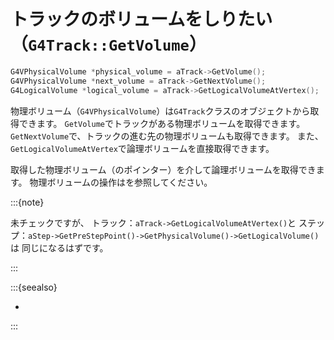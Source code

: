 # トラックのボリュームをしりたい（``G4Track::GetVolume``）

```cpp
G4VPhysicalVolume *physical_volume = aTrack->GetVolume();
G4VPhysicalVolume *next_volume = aTrack->GetNextVolume();
G4LogicalVolume *logical_volume = aTrack->GetLogicalVolumeAtVertex();
```

物理ボリューム（``G4VPhysicalVolume``）は``G4Track``クラスのオブジェクトから取得できます。
``GetVolume``でトラックがある物理ボリュームを取得できます。
``GetNextVolume``で、トラックの進む先の物理ボリュームも取得できます。
また、``GetLogicalVolumeAtVertex``で論理ボリュームを直接取得できます。

取得した物理ボリューム（のポインター）を介して論理ボリュームを取得できます。
物理ボリュームの操作は[](./geant4-physicalvolume.md)を参照してください。

:::{note}

未チェックですが、
トラック：``aTrack->GetLogicalVolumeAtVertex()``と
ステップ：``aStep->GetPreStepPoint()->GetPhysicalVolume()->GetLogicalVolume()``は
同じになるはずです。

:::

:::{seealso}

- [](./geant4-step-steppoint-volume.md)

:::
